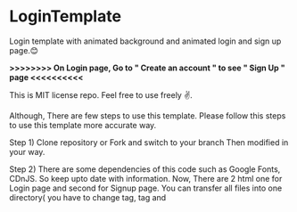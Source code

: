 # LoginTemplate
Login template with animated background and animated login and sign up page.😊

**>>>>>>>> On Login page, Go to " Create an account " to see " Sign Up " page <<<<<<<<<<**

This is MIT license repo. Feel free to use freely ✌. 

Although, There are few steps to use this template. Please follow this steps to use this template more accurate way.

Step 1) Clone repository or Fork and switch to your branch Then modified in your way.

Step 2) There are some dependencies of this code such as Google Fonts, CDnJS. So keep upto date with information.
        Now, There are 2 html one for Login page and second for Signup page. You can transfer all files into one directory( you have to change <link> tag, <a> tag and
        <script> tag "src" location). Also, there are no action or no href set to submit <button> tag in both HTML page, you have to do it yourself.
        Signup Page has check box of term and condition, which can be removed eassily in HTML. 
          
Step 3) There is <footer> tag which includes owner name and github profile link, remove it otherwise change to your's preference. The icon of page is from copyrights             free site so feel free to keep it or change it.

Step 4) Enjoy. Happy codding.
          
Background animation thanks to Roland Warmerdam. Check out his work https://codepen.io/Rowno 

>>>>**Fork or star My repo and follow me on github.**<<<<<

**Thank you!!!🥰❤**
       
